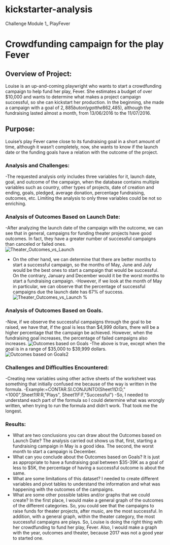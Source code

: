 # kickstarter-analysis
Challenge Module 1_ PlayFever
# Crowdfunding campaign for the play Fever
## Overview of Project: 
Louise is an up-and-coming playwright who wants to start a crowdfunding campaign to help fund her play, Fever. She estimates a budget of over $10,000 and wants to determine what makes a project campaign successful, so she can kickstart her production. In the beginning, she made a campaign with a goal of $2,885 but only got the 86% of it ($2,485), although the fundraising lasted almost a month, from 13/06/2016 to the 11/07/2016.
## Purpose: 
Louise’s play Fever came close to its fundraising goal in a short amount of time, although it wasn’t completely, now, she wants to know if the launch date or the funding goals have a relation with the outcome of the project.
### Analysis and Challenges: 
-The requested analysis only includes three variables for it, launch date, goal, and outcome of the campaign, when the database contains multiple variables such as country, other types of projects, date of creation and ending, goals, pledged, average donation, percentage fundraising, outcomes, etc. Limiting the analysis to only three variables could be not so enriching.
### Analysis of Outcomes Based on Launch Date: 
-After analyzing the launch date of the campaign with the outcome, we can see that in general, campaigns for funding theater projects have good outcomes. In fact, they have a greater number of successful campaigns than canceled or failed ones.  
![Theater_Outcomes_vs_Launch](https://user-images.githubusercontent.com/43974872/177688037-12aede5e-b54f-48cf-aa7c-20b9369ca9a0.png)
- On the other hand, we can determine that there are better months to start a successful campaign, so the months of May, June and July would be the best ones to start a campaign that would be successful. On the contrary, January and December would it be the worst months to start a fundraising campaign.
-However, if we look at the month of May in particular, we can observe that the percentage of successful campaigns due the launch date has 67% of success.
![Theater_Outcomes_vs_Launch %](https://user-images.githubusercontent.com/43974872/177688212-2f4a88f0-168e-447b-a9f1-145aa5f91619.png)
### Analysis of Outcomes Based on Goals. 
-Now, if we observe the successful campaigns through the goal to be raised, we have that, if the goal is less than $4,999 dollars, there will be a higher percentage that the campaign be achieved. However, when the fundraising goal increases, the percentage of failed campaigns also increases.
![Outcomes based on Goals](https://user-images.githubusercontent.com/43974872/177688266-72810357-ee1d-48ab-ba5a-e98326709318.png)
-The above is true, except when the goal is in a range of $35,000 to $39,999 dollars.
![Outcomes based on Goals2](https://user-images.githubusercontent.com/43974872/177688334-73023e0a-642e-4113-a56f-d49aefa0f98d.png)
### Challenges and Difficulties Encountered: 
-Creating new variables using other active sheets of the worksheet was something that initially confused me because of the way is written in the formula. 
-Example:=CONTAR.SI.CONJUNTO(Sheet1!$D:$D,"<1000",Sheet1!$R:$R,"Plays", Sheet1!$F:$F,"Successful")
-So, I needed to understand each part of the formula so I could determine what was wrongly written, when trying to run the formula and didn’t work. That took me the longest. 
### Results: 
- What are two conclusions you can draw about the Outcomes based on Launch Date? The analysis carried out shows us that, first, starting a fundraising campaign in May is a good idea. The second, the worst month to start a campaign is December.  
- What can you conclude about the Outcomes based on Goals? It is just as appropriate to have a fundraising goal between $35-39K as a goal of less to $5K, the percentage of having a successful outcome is about the same.
- What are some limitations of this dataset? I needed to create different variables and pivot tables to understand the information and what was happening with the outcomes of the campaigns.
- What are some other possible tables and/or graphs that we could create? In the first place, I would make a general graph of the outcomes of the different categories. So, you could see that the campaigns to raise funds for theater projects, after music, are the most successful. In addition, with a general graph, within the theater category, the most successful campaigns are plays. So, Louise is doing the right thing with her crowdfunding to fund her play, Fever. Also, I would make a graph with the year, outcomes and theater, because 2017 was not a good year to started one. 
